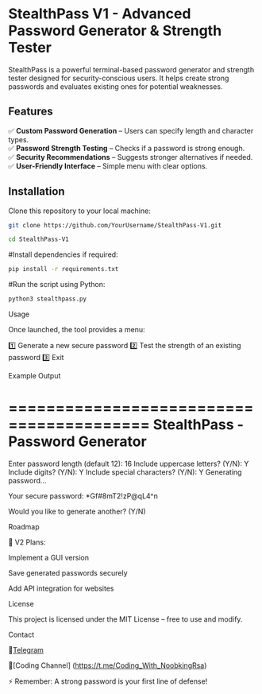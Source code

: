 # StealthPass V1 - Advanced Password Generator & Strength Tester

StealthPass is a powerful terminal-based password generator and strength tester designed for security-conscious users. It helps create strong passwords and evaluates existing ones for potential weaknesses.

## Features

✅ **Custom Password Generation** – Users can specify length and character types.  
✅ **Password Strength Testing** – Checks if a password is strong enough.  
✅ **Security Recommendations** – Suggests stronger alternatives if needed.  
✅ **User-Friendly Interface** – Simple menu with clear options.  

## Installation

Clone this repository to your local machine:

```bash
git clone https://github.com/YourUsername/StealthPass-V1.git
```

```bash
cd StealthPass-V1

```

#Install dependencies if required:

```bash
pip install -r requirements.txt

```


#Run the script using Python:

```bash
python3 stealthpass.py

```

Usage

Once launched, the tool provides a menu:

1️⃣ Generate a new secure password
2️⃣ Test the strength of an existing password
3️⃣ Exit

Example Output

=========================================
          StealthPass - Password Generator
=========================================
Enter password length (default 12): 16
Include uppercase letters? (Y/N): Y
Include digits? (Y/N): Y
Include special characters? (Y/N): Y
Generating password...

Your secure password: *Gf#8mT2!zP@qL4^n

Would you like to generate another? (Y/N)

Roadmap

🚀 V2 Plans:

Implement a GUI version

Save generated passwords securely

Add API integration for websites


License

This project is licensed under the MIT License – free to use and modify.

Contact

🔗[Telegram](https://t.me/Coding_With_NoobkingRsa)

🔗[Coding Channel]
(https://t.me/Coding_With_NoobkingRsa)

⚡ Remember: A strong password is your first line of defense!
